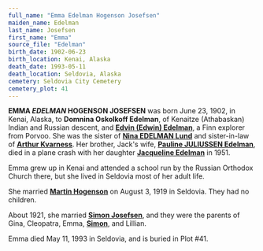 ```yaml
---
full_name: "Emma Edelman Hogenson Josefsen"
maiden_name: Edelman
last_name: Josefsen
first_name: "Emma"
source_file: "Edelman"
birth_date: 1902-06-23
birth_location: Kenai, Alaska 
death_date: 1993-05-11
death_location: Seldovia, Alaska
cemetery: Seldovia City Cemetery
cemetery_plot: 41
---
```

**EMMA *EDELMAN* HOGENSON JOSEFSEN** was born June 23, 1902, in Kenai, Alaska, to **Domnina Oskolkoff Edelman**, of Kenaitze (Athabaskan) Indian and Russian descent, and [**Edvin (Edwin) Edelman**](../_families/Edelman_Family.md), a Finn explorer from Porvoo. She was the sister of [**Nina EDELMAN Lund**](../_people/Lund_Nina_E_Edelman.md) and sister-in-law of [**Arthur Kvarness**](../_people/Kvarness_Arthur.md).  Her brother, Jack's wife, [**Pauline JULIUSSEN Edelman**](../_people/Edelman_Pauline_Juliussen.md), died in a plane crash with her daughter [**Jacqueline Edelman**](../_people/Edelman_Jacqueline.md) in 1951.

Emma grew up in Kenai and attended a school run by the Russian Orthodox Church there, but she lived in Seldovia most of her adult life.   

She married [**Martin Hogenson**](./Haakonsen_hogenson_Martin.md) on August 3, 1919 in Seldovia. They had no children.

About 1921, she married [**Simon Josefsen**](./Josefsen_Simon_Andreas.md), and they were the parents of Gina, Cleopatra, Emma, [**Simon**](./Josefsen_Simon_F.md), and Lillian. 

Emma died May 11, 1993 in Seldovia, and is buried in Plot #41.


